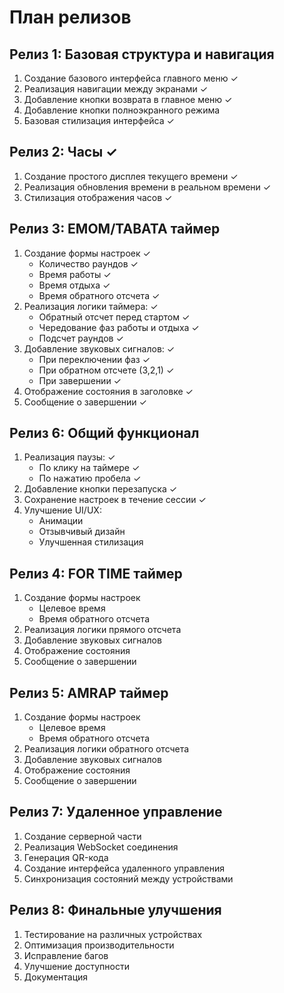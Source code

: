 # План релизов

## Релиз 1: Базовая структура и навигация
1. Создание базового интерфейса главного меню ✓
2. Реализация навигации между экранами ✓
3. Добавление кнопки возврата в главное меню ✓
4. Добавление кнопки полноэкранного режима
5. Базовая стилизация интерфейса ✓

## Релиз 2: Часы ✓
1. Создание простого дисплея текущего времени ✓
2. Реализация обновления времени в реальном времени ✓
3. Стилизация отображения часов ✓

## Релиз 3: EMOM/TABATA таймер
1. Создание формы настроек ✓
   - Количество раундов ✓
   - Время работы ✓
   - Время отдыха ✓
   - Время обратного отсчета ✓
2. Реализация логики таймера: ✓
   - Обратный отсчет перед стартом ✓
   - Чередование фаз работы и отдыха ✓
   - Подсчет раундов ✓
3. Добавление звуковых сигналов: ✓
   - При переключении фаз ✓
   - При обратном отсчете (3,2,1) ✓
   - При завершении ✓
4. Отображение состояния в заголовке ✓
5. Сообщение о завершении ✓

## Релиз 6: Общий функционал
1. Реализация паузы: ✓
   - По клику на таймере ✓
   - По нажатию пробела ✓
2. Добавление кнопки перезапуска ✓
3. Сохранение настроек в течение сессии ✓
4. Улучшение UI/UX:
   - Анимации
   - Отзывчивый дизайн
   - Улучшенная стилизация

## Релиз 4: FOR TIME таймер
1. Создание формы настроек
   - Целевое время
   - Время обратного отсчета
2. Реализация логики прямого отсчета
3. Добавление звуковых сигналов
4. Отображение состояния
5. Сообщение о завершении

## Релиз 5: AMRAP таймер
1. Создание формы настроек
   - Целевое время
   - Время обратного отсчета
2. Реализация логики обратного отсчета
3. Добавление звуковых сигналов
4. Отображение состояния
5. Сообщение о завершении

## Релиз 7: Удаленное управление
1. Создание серверной части
2. Реализация WebSocket соединения
3. Генерация QR-кода
4. Создание интерфейса удаленного управления
5. Синхронизация состояний между устройствами

## Релиз 8: Финальные улучшения
1. Тестирование на различных устройствах
2. Оптимизация производительности
3. Исправление багов
4. Улучшение доступности
5. Документация